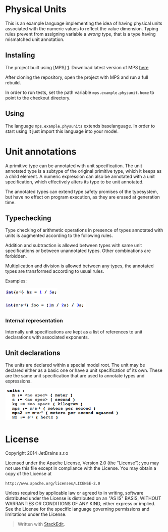 Physical Units
================

This is an example language implementing the idea of having physical units associated with the numeric values to reflect the value dimension. Typing rules prevent from assigning variable a _wrong_ type, that is a type having mismatched unit annotation.

Installing
----------

The project built using [MPS] [1]. Download latest version of MPS [here][2]

After cloning the repository, open the project with MPS and run a full rebuild.

In order to run tests, set the path variable `mps.example.physunit.home` to point to the checkout directory.

Using
-----

The language `mps.example.physunits` extends baselanguage. In order to start using it just import this language into your model. 

Unit annotations
================


A primitive type can be annotated with unit specification. The unit annotated type is a subtype of the original primitive type, which it keeps as a child element. A numeric expression can also be annotated with a unit specification, which effectively alters its type to be unit annotated.

The annotated types can extend type safety promises of the typesystem, but have no effect on program execution, as they are erased at generation time.

Typechecking
------------

Type checking of arithmetic operations in presence of types annotated with units is augmented according to the following rules. 

Addition and subtraction is allowed between types with same unit specifications or between unannotated types. Other combinations are forbidden. 

Multiplication and division is allowed between any types, the annotated types are transformed according to usual rules. 

Examples: 

![](img/example1.png)

![](img/example2.png)

### Internal representation

Internally unit specifications are kept as a list of references to unit declarations with associated exponents. 

Unit declarations
-----------------

The units are declared within a special model root. The unit may be declared either as a basic one or have a unit specification of its own. These are the same unit specification that are used to annotate types and expressions.


![](img/example3.png)


License
=======

Copyright 2014 JetBrains s.r.o

Licensed under the Apache License, Version 2.0 (the "License"); you may not use this file except in compliance with the License. You may obtain a copy of the License at

    http://www.apache.org/licenses/LICENSE-2.0

Unless required by applicable law or agreed to in writing, software distributed under the License is distributed on an "AS IS" BASIS, WITHOUT WARRANTIES OR CONDITIONS OF ANY KIND, either express or implied.  See the License for the specific language governing permissions and limitations under the License.  



> Written with [StackEdit](https://stackedit.io/).

  [1]: http://www.jetbrains.com/mps/
  [2]: http://www.jetbrains.com/mps/download/index.html

